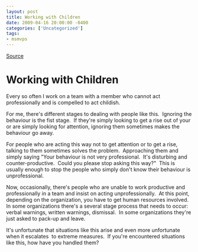 ```yaml
---
layout: post
title: Working with Children
date: 2009-04-16 20:00:00 -0400
categories: ['Uncategorized']
tags:
- msmvps
---
```

[Source](http://blogs.msmvps.com/peterritchie/2009/04/17/working-with-children/ "Permalink to Working with Children")

# Working with Children

Every so often I work on a team with a member who cannot act professionally and is compelled to act childish.

For me, there's different stages to dealing with people like this.  Ignoring the behaviour is the fist stage.  If they're simply looking to get a rise out of your or are simply looking for attention, ignoring them sometimes makes the behaviour go away.

For people who are acting this way not to get attention or to get a rise, talking to them sometimes solves the problem.  Approaching them and simply saying "Your behaviour is not very professional.  It's disturbing and counter-productive.  Could you please stop asking this way?"  This is usually enough to stop the people who simply don't know their behaviour is unprofessional.

Now, occasionally, there's people who are unable to work productive and professionally in a team and insist on acting unprofessionally.  At this point, depending on the organization, you have to get human resources involved.  In some organizations there's a several stage process that needs to occur: verbal warnings, written warnings, dismissal.  In some organizations they're just asked to pack-up and leave.

It's unfortunate that situations like this arise and even more unfortunate when it escalates  to extreme measures.  If you're encountered situations like this, how have you handled them?

